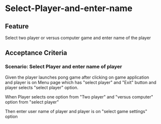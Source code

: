 # Select-Player-and-enter-name

## Feature
Select two player or versus computer game
and enter name of the player

## Acceptance Criteria

### Scenario: Select Player and enter name of player

  Given the player launches pong game after clicking on game application
  and player is on Menu page which has "select player" and "Exit" button
  and player selects "select player" option.

  When Player selects one option from "Two player" and "versus computer"
  option from "select player"

  Then enter user name of player and player is on "select game settings" option
